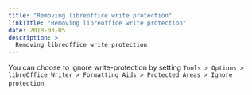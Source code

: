 ```yaml
---
title: "Removing libreoffice write protection"
linkTitle: "Removing libreoffice write protection"
date: 2018-03-05
description: >
  Removing libreoffice write protection
---
```


You can choose to ignore write-protection by setting `Tools > Options > libreOffice Writer > Formatting Aids > Protected Areas > Ignore protection`.
